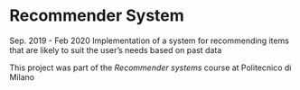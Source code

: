 # Recommender System

Sep. 2019 - Feb 2020
Implementation of a system for recommending items that are likely to suit the user’s needs based on past data

This project was part of the *Recommender systems* course at Politecnico di Milano
